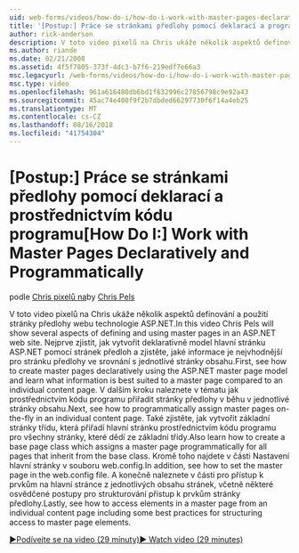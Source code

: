 ```yaml
---
uid: web-forms/videos/how-do-i/how-do-i-work-with-master-pages-declaratively-and-programmatically
title: '[Postup:] Práce se stránkami předlohy pomocí deklarací a programově | Dokumentace Microsoftu'
author: rick-anderson
description: V toto video pixelů na Chris ukáže několik aspektů definování a použití stránky předlohy webu technologie ASP.NET. Nejdříve si projděte postup vytvoření declarati stránky předlohy...
ms.author: riande
ms.date: 02/21/2008
ms.assetid: 4f5f7805-373f-4dc3-b7f6-219edf7e66a3
msc.legacyurl: /web-forms/videos/how-do-i/how-do-i-work-with-master-pages-declaratively-and-programmatically
msc.type: video
ms.openlocfilehash: 961a616480db6bd1f632996c27856798c9e92a43
ms.sourcegitcommit: 45ac74e400f9f2b7dbded66297730f6f14a4eb25
ms.translationtype: MT
ms.contentlocale: cs-CZ
ms.lasthandoff: 08/16/2018
ms.locfileid: "41754304"
---
```

<a name="how-do-i-work-with-master-pages-declaratively-and-programmatically"></a><span data-ttu-id="e8809-104">[Postup:] Práce se stránkami předlohy pomocí deklarací a prostřednictvím kódu programu</span><span class="sxs-lookup"><span data-stu-id="e8809-104">[How Do I:] Work with Master Pages Declaratively and Programmatically</span></span>
====================
<span data-ttu-id="e8809-105">podle [Chris pixelů na](https://twitter.com/chrispels)</span><span class="sxs-lookup"><span data-stu-id="e8809-105">by [Chris Pels](https://twitter.com/chrispels)</span></span>

<span data-ttu-id="e8809-106">V toto video pixelů na Chris ukáže několik aspektů definování a použití stránky předlohy webu technologie ASP.NET.</span><span class="sxs-lookup"><span data-stu-id="e8809-106">In this video Chris Pels will show several aspects of defining and using master pages in an ASP.NET web site.</span></span> <span data-ttu-id="e8809-107">Nejprve zjistit, jak vytvořit deklarativně model hlavní stránku ASP.NET pomocí stránek předloh a zjistěte, jaké informace je nejvhodnější pro stránku předlohy ve srovnání s jednotlivé stránky obsahu.</span><span class="sxs-lookup"><span data-stu-id="e8809-107">First, see how to create master pages declaratively using the ASP.NET master page model and learn what information is best suited to a master page compared to an individual content page.</span></span> <span data-ttu-id="e8809-108">V dalším kroku naleznete v tématu jak prostřednictvím kódu programu přiřadit stránky předlohy v běhu v jednotlivé stránky obsahu.</span><span class="sxs-lookup"><span data-stu-id="e8809-108">Next, see how to programmatically assign master pages on-the-fly in an individual content page.</span></span> <span data-ttu-id="e8809-109">Také zjistěte, jak vytvořit základní stránky třídu, která přiřadí hlavní stránku prostřednictvím kódu programu pro všechny stránky, které dědí ze základní třídy.</span><span class="sxs-lookup"><span data-stu-id="e8809-109">Also learn how to create a base page class which assigns a master page programmatically for all pages that inherit from the base class.</span></span> <span data-ttu-id="e8809-110">Kromě toho najdete v části Nastavení hlavní stránky v souboru web.config.</span><span class="sxs-lookup"><span data-stu-id="e8809-110">In addition, see how to set the master page in the web.config file.</span></span> <span data-ttu-id="e8809-111">A konečně naleznete v části pro přístup k prvkům na hlavní stránce z jednotlivých obsahu stránek, včetně některé osvědčené postupy pro strukturování přístup k prvkům stránky předlohy.</span><span class="sxs-lookup"><span data-stu-id="e8809-111">Lastly, see how to access elements in a master page from an individual content page including some best practices for structuring access to master page elements.</span></span>

[<span data-ttu-id="e8809-112">&#9654;Podívejte se na video (29 minuty)</span><span class="sxs-lookup"><span data-stu-id="e8809-112">&#9654; Watch video (29 minutes)</span></span>](https://channel9.msdn.com/Blogs/ASP-NET-Site-Videos/how-do-i-work-with-master-pages-declaratively-and-programmatically)
